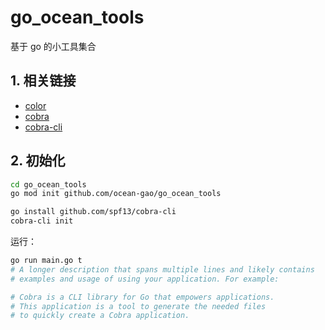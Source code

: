 # go_ocean_tools

基于 go 的小工具集合

## 1. 相关链接

- [color](https://github.com/fatih/color)
- [cobra](https://github.com/spf13/cobra)
- [cobra-cli](https://github.com/spf13/cobra-cli)

## 2. 初始化

```bash
cd go_ocean_tools
go mod init github.com/ocean-gao/go_ocean_tools

go install github.com/spf13/cobra-cli
cobra-cli init
```

运行：

```bash
go run main.go t 
# A longer description that spans multiple lines and likely contains
# examples and usage of using your application. For example:

# Cobra is a CLI library for Go that empowers applications.
# This application is a tool to generate the needed files
# to quickly create a Cobra application.
```